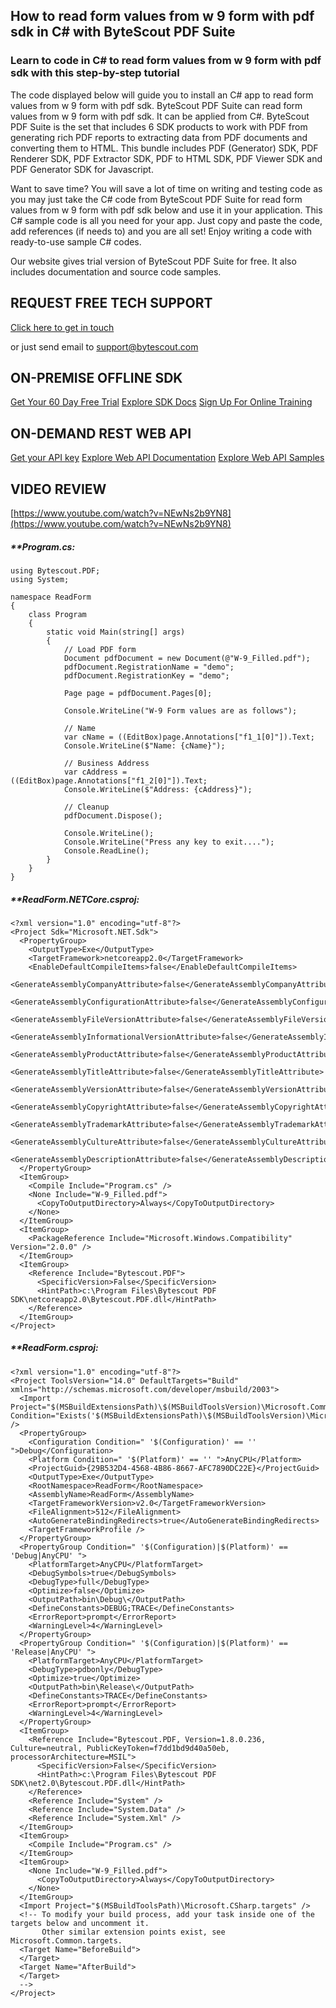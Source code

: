 ## How to read form values from w 9 form with pdf sdk in C# with ByteScout PDF Suite

### Learn to code in C# to read form values from w 9 form with pdf sdk with this step-by-step tutorial

The code displayed below will guide you to install an C# app to read form values from w 9 form with pdf sdk. ByteScout PDF Suite can read form values from w 9 form with pdf sdk. It can be applied from C#. ByteScout PDF Suite is the set that includes 6 SDK products to work with PDF from generating rich PDF reports to extracting data from PDF documents and converting them to HTML. This bundle includes PDF (Generator) SDK, PDF Renderer SDK, PDF Extractor SDK, PDF to HTML SDK, PDF Viewer SDK and PDF Generator SDK for Javascript.

Want to save time? You will save a lot of time on writing and testing code as you may just take the C# code from ByteScout PDF Suite for read form values from w 9 form with pdf sdk below and use it in your application. This C# sample code is all you need for your app. Just copy and paste the code, add references (if needs to) and you are all set! Enjoy writing a code with ready-to-use sample C# codes.

Our website gives trial version of ByteScout PDF Suite for free. It also includes documentation and source code samples.

## REQUEST FREE TECH SUPPORT

[Click here to get in touch](https://bytescout.zendesk.com/hc/en-us/requests/new?subject=ByteScout%20PDF%20Suite%20Question)

or just send email to [support@bytescout.com](mailto:support@bytescout.com?subject=ByteScout%20PDF%20Suite%20Question) 

## ON-PREMISE OFFLINE SDK 

[Get Your 60 Day Free Trial](https://bytescout.com/download/web-installer?utm_source=github-readme)
[Explore SDK Docs](https://bytescout.com/documentation/index.html?utm_source=github-readme)
[Sign Up For Online Training](https://academy.bytescout.com/)


## ON-DEMAND REST WEB API

[Get your API key](https://pdf.co/documentation/api?utm_source=github-readme)
[Explore Web API Documentation](https://pdf.co/documentation/api?utm_source=github-readme)
[Explore Web API Samples](https://github.com/bytescout/ByteScout-SDK-SourceCode/tree/master/PDF.co%20Web%20API)

## VIDEO REVIEW

[https://www.youtube.com/watch?v=NEwNs2b9YN8](https://www.youtube.com/watch?v=NEwNs2b9YN8)




<!-- code block begin -->

##### ****Program.cs:**
    
```
using Bytescout.PDF;
using System;

namespace ReadForm
{
    class Program
    {
        static void Main(string[] args)
        {
            // Load PDF form
            Document pdfDocument = new Document(@"W-9_Filled.pdf");
            pdfDocument.RegistrationName = "demo";
            pdfDocument.RegistrationKey = "demo";

            Page page = pdfDocument.Pages[0];

            Console.WriteLine("W-9 Form values are as follows");

            // Name
            var cName = ((EditBox)page.Annotations["f1_1[0]"]).Text;
            Console.WriteLine($"Name: {cName}");

            // Business Address
            var cAddress = ((EditBox)page.Annotations["f1_2[0]"]).Text;
            Console.WriteLine($"Address: {cAddress}");

            // Cleanup 
            pdfDocument.Dispose();

            Console.WriteLine();
            Console.WriteLine("Press any key to exit....");
            Console.ReadLine();
        }
    }
}

```

<!-- code block end -->    

<!-- code block begin -->

##### ****ReadForm.NETCore.csproj:**
    
```
<?xml version="1.0" encoding="utf-8"?>
<Project Sdk="Microsoft.NET.Sdk">
  <PropertyGroup>
    <OutputType>Exe</OutputType>
    <TargetFramework>netcoreapp2.0</TargetFramework>
    <EnableDefaultCompileItems>false</EnableDefaultCompileItems>
    <GenerateAssemblyCompanyAttribute>false</GenerateAssemblyCompanyAttribute>
    <GenerateAssemblyConfigurationAttribute>false</GenerateAssemblyConfigurationAttribute>
    <GenerateAssemblyFileVersionAttribute>false</GenerateAssemblyFileVersionAttribute>
    <GenerateAssemblyInformationalVersionAttribute>false</GenerateAssemblyInformationalVersionAttribute>
    <GenerateAssemblyProductAttribute>false</GenerateAssemblyProductAttribute>
    <GenerateAssemblyTitleAttribute>false</GenerateAssemblyTitleAttribute>
    <GenerateAssemblyVersionAttribute>false</GenerateAssemblyVersionAttribute>
    <GenerateAssemblyCopyrightAttribute>false</GenerateAssemblyCopyrightAttribute>
    <GenerateAssemblyTrademarkAttribute>false</GenerateAssemblyTrademarkAttribute>
    <GenerateAssemblyCultureAttribute>false</GenerateAssemblyCultureAttribute>
    <GenerateAssemblyDescriptionAttribute>false</GenerateAssemblyDescriptionAttribute>
  </PropertyGroup>
  <ItemGroup>
    <Compile Include="Program.cs" />
    <None Include="W-9_Filled.pdf">
      <CopyToOutputDirectory>Always</CopyToOutputDirectory>
    </None>
  </ItemGroup>
  <ItemGroup>
    <PackageReference Include="Microsoft.Windows.Compatibility" Version="2.0.0" />
  </ItemGroup>
  <ItemGroup>
    <Reference Include="Bytescout.PDF">
      <SpecificVersion>False</SpecificVersion>
      <HintPath>c:\Program Files\Bytescout PDF SDK\netcoreapp2.0\Bytescout.PDF.dll</HintPath>
    </Reference>
  </ItemGroup>
</Project>
```

<!-- code block end -->    

<!-- code block begin -->

##### ****ReadForm.csproj:**
    
```
<?xml version="1.0" encoding="utf-8"?>
<Project ToolsVersion="14.0" DefaultTargets="Build" xmlns="http://schemas.microsoft.com/developer/msbuild/2003">
  <Import Project="$(MSBuildExtensionsPath)\$(MSBuildToolsVersion)\Microsoft.Common.props" Condition="Exists('$(MSBuildExtensionsPath)\$(MSBuildToolsVersion)\Microsoft.Common.props')" />
  <PropertyGroup>
    <Configuration Condition=" '$(Configuration)' == '' ">Debug</Configuration>
    <Platform Condition=" '$(Platform)' == '' ">AnyCPU</Platform>
    <ProjectGuid>{29B532D4-4568-4B86-8667-AFC7890DC22E}</ProjectGuid>
    <OutputType>Exe</OutputType>
    <RootNamespace>ReadForm</RootNamespace>
    <AssemblyName>ReadForm</AssemblyName>
    <TargetFrameworkVersion>v2.0</TargetFrameworkVersion>
    <FileAlignment>512</FileAlignment>
    <AutoGenerateBindingRedirects>true</AutoGenerateBindingRedirects>
    <TargetFrameworkProfile />
  </PropertyGroup>
  <PropertyGroup Condition=" '$(Configuration)|$(Platform)' == 'Debug|AnyCPU' ">
    <PlatformTarget>AnyCPU</PlatformTarget>
    <DebugSymbols>true</DebugSymbols>
    <DebugType>full</DebugType>
    <Optimize>false</Optimize>
    <OutputPath>bin\Debug\</OutputPath>
    <DefineConstants>DEBUG;TRACE</DefineConstants>
    <ErrorReport>prompt</ErrorReport>
    <WarningLevel>4</WarningLevel>
  </PropertyGroup>
  <PropertyGroup Condition=" '$(Configuration)|$(Platform)' == 'Release|AnyCPU' ">
    <PlatformTarget>AnyCPU</PlatformTarget>
    <DebugType>pdbonly</DebugType>
    <Optimize>true</Optimize>
    <OutputPath>bin\Release\</OutputPath>
    <DefineConstants>TRACE</DefineConstants>
    <ErrorReport>prompt</ErrorReport>
    <WarningLevel>4</WarningLevel>
  </PropertyGroup>
  <ItemGroup>
    <Reference Include="Bytescout.PDF, Version=1.8.0.236, Culture=neutral, PublicKeyToken=f7dd1bd9d40a50eb, processorArchitecture=MSIL">
      <SpecificVersion>False</SpecificVersion>
      <HintPath>c:\Program Files\Bytescout PDF SDK\net2.0\Bytescout.PDF.dll</HintPath>
    </Reference>
    <Reference Include="System" />
    <Reference Include="System.Data" />
    <Reference Include="System.Xml" />
  </ItemGroup>
  <ItemGroup>
    <Compile Include="Program.cs" />
  </ItemGroup>
  <ItemGroup>
    <None Include="W-9_Filled.pdf">
      <CopyToOutputDirectory>Always</CopyToOutputDirectory>
    </None>
  </ItemGroup>
  <Import Project="$(MSBuildToolsPath)\Microsoft.CSharp.targets" />
  <!-- To modify your build process, add your task inside one of the targets below and uncomment it. 
       Other similar extension points exist, see Microsoft.Common.targets.
  <Target Name="BeforeBuild">
  </Target>
  <Target Name="AfterBuild">
  </Target>
  -->
</Project>
```

<!-- code block end -->